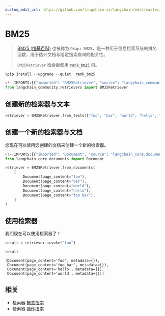 ```yaml
---
custom_edit_url: https://github.com/langchain-ai/langchain/edit/master/docs/docs/integrations/retrievers/bm25.ipynb
---
```

# BM25

>[BM25 (维基百科)](https://en.wikipedia.org/wiki/Okapi_BM25) 也被称为 `Okapi BM25`，是一种用于信息检索系统的排名函数，用于估计文档与给定搜索查询的相关性。
>
>`BM25Retriever` 检索器使用 [`rank_bm25`](https://github.com/dorianbrown/rank_bm25) 包。



```python
%pip install --upgrade --quiet  rank_bm25
```


```python
<!--IMPORTS:[{"imported": "BM25Retriever", "source": "langchain_community.retrievers", "docs": "https://python.langchain.com/api_reference/community/retrievers/langchain_community.retrievers.bm25.BM25Retriever.html", "title": "BM25"}]-->
from langchain_community.retrievers import BM25Retriever
```

## 创建新的检索器与文本


```python
retriever = BM25Retriever.from_texts(["foo", "bar", "world", "hello", "foo bar"])
```

## 创建一个新的检索器与文档

您现在可以使用您创建的文档来创建一个新的检索器。


```python
<!--IMPORTS:[{"imported": "Document", "source": "langchain_core.documents", "docs": "https://python.langchain.com/api_reference/core/documents/langchain_core.documents.base.Document.html", "title": "BM25"}]-->
from langchain_core.documents import Document

retriever = BM25Retriever.from_documents(
    [
        Document(page_content="foo"),
        Document(page_content="bar"),
        Document(page_content="world"),
        Document(page_content="hello"),
        Document(page_content="foo bar"),
    ]
)
```

## 使用检索器

我们现在可以使用检索器了！


```python
result = retriever.invoke("foo")
```


```python
result
```



```output
[Document(page_content='foo', metadata={}),
 Document(page_content='foo bar', metadata={}),
 Document(page_content='hello', metadata={}),
 Document(page_content='world', metadata={})]
```



## 相关

- 检索器 [概念指南](/docs/concepts/#retrievers)
- 检索器 [操作指南](/docs/how_to/#retrievers)
